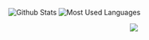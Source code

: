 
  
<!--
**Harmony521/Harmony521** is a ✨ _special_ ✨ repository because its `README.md` (this file) appears on your GitHub profile.

Here are some ideas to get you started:

- 🔭 I’m currently working on ...
- 🌱 I’m currently learning ...
- 👯 I’m looking to collaborate on ...
- 🤔 I’m looking for help with ...
- 💬 Ask me about ...
- 📫 How to reach me: ...
- 😄 Pronouns: ...
- ⚡ Fun fact: ...
-->

![Github Stats](https://github-readme-stats.vercel.app/api?username=Harmony521&show_icons=true&theme=dark&count_private=true)
![Most Used Languages](https://github-readme-stats.vercel.app/api/top-langs/?username=Harmony521&theme=dark&layout=compact)

<div align="center"> <img src="https://activity-graph.herokuapp.com/graph?username=sun0225SUN&theme=xcode" /> </div>

